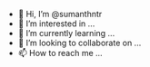 - 👋 Hi, I’m @sumanthntr
- 👀 I’m interested in ...
- 🌱 I’m currently learning ...
- 💞️ I’m looking to collaborate on ...
- 📫 How to reach me ...

<!---
sumanthntr/sumanthntr is a ✨ special ✨ repository because its `README.md` (this file) appears on your GitHub profile.
You can click the Preview link to take a look at your changes.
--->
